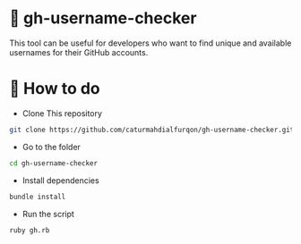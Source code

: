 # 🧐 gh-username-checker

This tool can be useful for developers who want to find unique and available usernames for their GitHub accounts.

# 🤔 How to do

- Clone This repository
```bash
git clone https://github.com/caturmahdialfurqon/gh-username-checker.git
```
- Go to the folder
```bash
cd gh-username-checker
```
- Install dependencies
```bash
bundle install
```
- Run the script
```bash
ruby gh.rb
```
